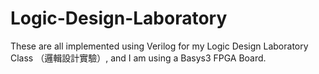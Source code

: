 # Logic-Design-Laboratory

These are all implemented using Verilog for my Logic Design Laboratory Class （邏輯設計實驗）, and I am using a Basys3 FPGA Board.
